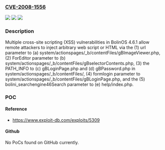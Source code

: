 ### [CVE-2008-1556](https://cve.mitre.org/cgi-bin/cvename.cgi?name=CVE-2008-1556)
![](https://img.shields.io/static/v1?label=Product&message=n%2Fa&color=blue)
![](https://img.shields.io/static/v1?label=Version&message=n%2Fa&color=blue)
![](https://img.shields.io/static/v1?label=Vulnerability&message=n%2Fa&color=brighgreen)

### Description

Multiple cross-site scripting (XSS) vulnerabilities in BolinOS 4.6.1 allow remote attackers to inject arbitrary web script or HTML via the (1) url parameter to (a) system/actionspages/_b/contentFiles/gBImageViewer.php, (2) ForEditor parameter to (b) system/actionspages/_b/contentFiles/gBselectorContents.php, (3) the PATH_INFO to (c) gBLoginPage.php and (d) gBPassword.php in system/actionspages/_b/contentFiles/, (4) formlogin parameter to system/actionspages/_b/contentFiles/gBLoginPage.php, and the (5) bolini_searchengine46Search parameter to (e) help/index.php.

### POC

#### Reference
- https://www.exploit-db.com/exploits/5309

#### Github
No PoCs found on GitHub currently.


